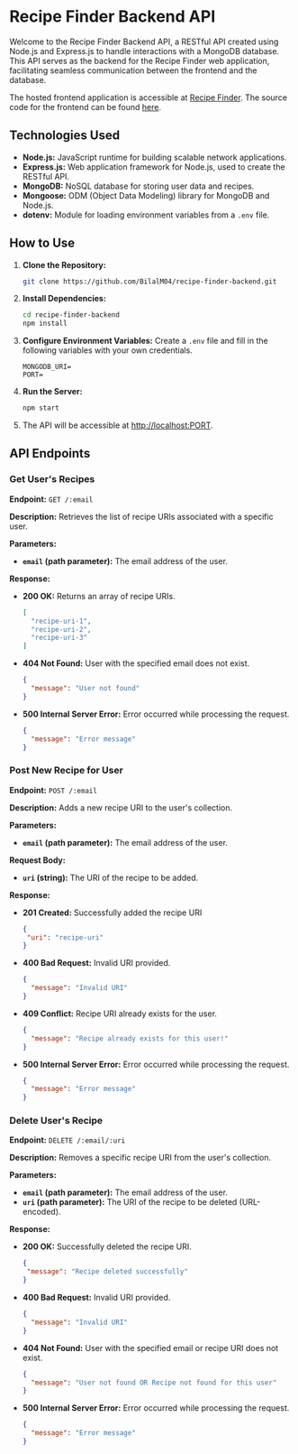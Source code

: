 # Recipe Finder Backend API

Welcome to the Recipe Finder Backend API, a RESTful API created using Node.js and Express.js to handle interactions with a MongoDB database. This API serves as the backend for the Recipe Finder web application, facilitating seamless communication between the frontend and the database.

The hosted frontend application is accessible at [Recipe Finder](https://bilalm04.github.io/recipe-finder). The source code for the frontend can be found [here](https://github.com/BilalM04/recipe-finder).

## Technologies Used

- **Node.js:** JavaScript runtime for building scalable network applications.
- **Express.js:** Web application framework for Node.js, used to create the RESTful API.
- **MongoDB:** NoSQL database for storing user data and recipes.
- **Mongoose:** ODM (Object Data Modeling) library for MongoDB and Node.js.
- **dotenv:** Module for loading environment variables from a `.env` file.

## How to Use

1. **Clone the Repository:**
   ```bash
   git clone https://github.com/BilalM04/recipe-finder-backend.git
   ```
   
2. **Install Dependencies:**
   ```bash
   cd recipe-finder-backend
   npm install
   ```

3. **Configure Environment Variables:** Create a `.env` file and fill in the following variables with your own credentials.
   ```env
   MONGODB_URI=
   PORT=
   ```

5. **Run the Server:**
   ```bash
   npm start
   ```
   
6. The API will be accessible at <http://localhost:PORT>.

## API Endpoints

### Get User's Recipes

**Endpoint:** `GET /:email`

**Description:** Retrieves the list of recipe URIs associated with a specific user.

**Parameters:**
- **`email` (path parameter):** The email address of the user.
  
**Response:**

- **200 OK:** Returns an array of recipe URIs.
  ```json
  [
    "recipe-uri-1",
    "recipe-uri-2",
    "recipe-uri-3"
  ]
  ```
- **404 Not Found:** User with the specified email does not exist.
  ```json
  {
    "message": "User not found"
  }
  ```
- **500 Internal Server Error:** Error occurred while processing the request.
  ```json
  {
    "message": "Error message"
  }
  ```

### Post New Recipe for User

**Endpoint:** `POST /:email`

**Description:** Adds a new recipe URI to the user's collection.

**Parameters:**
- **`email` (path parameter):** The email address of the user.
  
**Request Body:**
- **`uri` (string):** The URI of the recipe to be added.
  
**Response:**

- **201 Created:** Successfully added the recipe URI
   ```json
  {
    "uri": "recipe-uri"
  }
  ```
- **400 Bad Request:** Invalid URI provided.
  ```json
  {
    "message": "Invalid URI"
  }
  ```
- **409 Conflict:** Recipe URI already exists for the user.
  ```json
  {
    "message": "Recipe already exists for this user!"
  }
  ```
- **500 Internal Server Error:** Error occurred while processing the request.
  ```json
  {
    "message": "Error message"
  }
  ```

### Delete User's Recipe

**Endpoint:** `DELETE /:email/:uri`

**Description:** Removes a specific recipe URI from the user's collection.

**Parameters:**
- **`email` (path parameter):** The email address of the user.
- **`uri` (path parameter):** The URI of the recipe to be deleted (URL-encoded).
  
**Response:**

- **200 OK:** Successfully deleted the recipe URI.
   ```json
  {
    "message": "Recipe deleted successfully"
  }
  ```
- **400 Bad Request:** Invalid URI provided.
  ```json
  {
    "message": "Invalid URI"
  }
  ```
- **404 Not Found:** User with the specified email or recipe URI does not exist.
  ```json
  {
    "message": "User not found OR Recipe not found for this user"
  }
  ```
- **500 Internal Server Error:** Error occurred while processing the request.
  ```json
  {
    "message": "Error message"
  }
  ```
